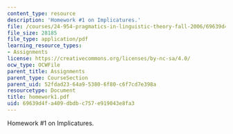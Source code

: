 ```yaml
---
content_type: resource
description: 'Homework #1 on Implicatures.'
file: /courses/24-954-pragmatics-in-linguistic-theory-fall-2006/69639d4fa409dbdbc757e919043e8fa3_homework1.pdf
file_size: 28185
file_type: application/pdf
learning_resource_types:
- Assignments
license: https://creativecommons.org/licenses/by-nc-sa/4.0/
ocw_type: OCWFile
parent_title: Assignments
parent_type: CourseSection
parent_uid: 52fdad23-64a9-5380-6f80-c6f7cd7e398a
resourcetype: Document
title: homework1.pdf
uid: 69639d4f-a409-dbdb-c757-e919043e8fa3
---
```

Homework #1 on Implicatures.